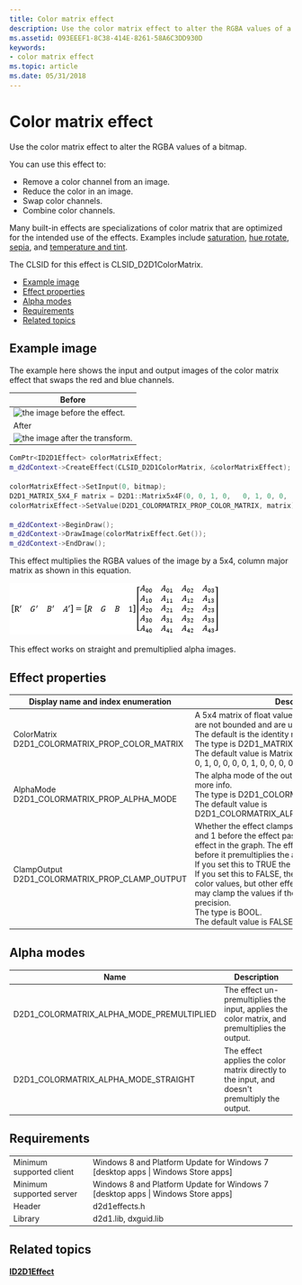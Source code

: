 ```yaml
---
title: Color matrix effect
description: Use the color matrix effect to alter the RGBA values of a bitmap.
ms.assetid: 093EEEF1-8C38-414E-8261-58A6C3DD930D
keywords:
- color matrix effect
ms.topic: article
ms.date: 05/31/2018
---
```


# Color matrix effect

Use the color matrix effect to alter the RGBA values of a bitmap.

You can use this effect to:

-   Remove a color channel from an image.
-   Reduce the color in an image.
-   Swap color channels.
-   Combine color channels.

Many built-in effects are specializations of color matrix that are optimized for the intended use of the effects. Examples include [saturation](saturation.md), [hue rotate](hue-rotate.md), [sepia](sepia-effect.md), and [temperature and tint](temperature-and-tint-effect.md).

The CLSID for this effect is CLSID\_D2D1ColorMatrix.

-   [Example image](#example-image)
-   [Effect properties](#effect-properties)
-   [Alpha modes](#alpha-modes)
-   [Requirements](#requirements)
-   [Related topics](#related-topics)

## Example image

The example here shows the input and output images of the color matrix effect that swaps the red and blue channels.



| Before                                                       |
|--------------------------------------------------------------|
| ![the image before the effect.](images/default-before.jpg)   |
| After                                                        |
| ![the image after the transform.](images/15-colormatrix.png) |



 


```C++
ComPtr<ID2D1Effect> colorMatrixEffect;
m_d2dContext->CreateEffect(CLSID_D2D1ColorMatrix, &colorMatrixEffect);

colorMatrixEffect->SetInput(0, bitmap);
D2D1_MATRIX_5X4_F matrix = D2D1::Matrix5x4F(0, 0, 1, 0,   0, 1, 0, 0,   1, 0, 0, 0,   0, 0, 0, 1,   0, 0, 0, 0);
colorMatrixEffect->SetValue(D2D1_COLORMATRIX_PROP_COLOR_MATRIX, matrix);

m_d2dContext->BeginDraw();
m_d2dContext->DrawImage(colorMatrixEffect.Get());
m_d2dContext->EndDraw();
```



This effect multiplies the RGBA values of the image by a 5x4, column major matrix as shown in this equation.

![an example matrix definition.](images/color-matrix-formula.png)

This effect works on straight and premultiplied alpha images.

## Effect properties



| Display name and index enumeration                                       | Description                                                                                                                                                                                                                                                                                                                                                                                                                                                                                                                       |
|--------------------------------------------------------------------------|-----------------------------------------------------------------------------------------------------------------------------------------------------------------------------------------------------------------------------------------------------------------------------------------------------------------------------------------------------------------------------------------------------------------------------------------------------------------------------------------------------------------------------------|
| ColorMatrix<br/> D2D1\_COLORMATRIX\_PROP\_COLOR\_MATRIX<br/> | A 5x4 matrix of float values. The elements in the matrix are not bounded and are unitless.<br/> The default is the identity matrix.<br/> The type is D2D1\_MATRIX\_5X4\_F.<br/> The default value is Matrix5x4F(1, 0, 0, 0, 0, 1, 0, 0, 0, 0, 1, 0, 0, 0, 0, 1, 0, 0, 0, 0). <br/>                                                                                                                                                                                                                        |
| AlphaMode<br/> D2D1\_COLORMATRIX\_PROP\_ALPHA\_MODE<br/>     | The alpha mode of the output. See [Alpha modes](#alpha-modes) for more info. <br/> The type is D2D1\_COLORMATRIX\_ALPHA\_MODE.<br/> The default value is D2D1\_COLORMATRIX\_ALPHA\_MODE\_PREMULTIPLIED.<br/>                                                                                                                                                                                                                                                                                                    |
| ClampOutput<br/> D2D1\_COLORMATRIX\_PROP\_CLAMP\_OUTPUT<br/> | Whether the effect clamps color values to between 0 and 1 before the effect passes the values to the next effect in the graph. The effect clamps the values before it premultiplies the alpha .<br/> If you set this to TRUE the effect will clamp the values. If you set this to FALSE, the effect will not clamp the color values, but other effects and the output surface may clamp the values if they are not of high enough precision.<br/> The type is BOOL.<br/> The default value is FALSE.<br/> |



 

## Alpha modes



| Name                                          | Description                                                                                               |
|-----------------------------------------------|-----------------------------------------------------------------------------------------------------------|
| D2D1\_COLORMATRIX\_ALPHA\_MODE\_PREMULTIPLIED | The effect un-premultiplies the input, applies the color matrix, and premultiplies the output.<br/> |
| D2D1\_COLORMATRIX\_ALPHA\_MODE\_STRAIGHT      | The effect applies the color matrix directly to the input, and doesn't premultiply the output.<br/> |



 

## Requirements



|                          |                                                                                    |
|--------------------------|------------------------------------------------------------------------------------|
| Minimum supported client | Windows 8 and Platform Update for Windows 7 \[desktop apps \| Windows Store apps\] |
| Minimum supported server | Windows 8 and Platform Update for Windows 7 \[desktop apps \| Windows Store apps\] |
| Header                   | d2d1effects.h                                                                      |
| Library                  | d2d1.lib, dxguid.lib                                                               |



 

## Related topics

<dl> <dt>

[**ID2D1Effect**](/windows/win32/api/d2d1_1/nn-d2d1_1-id2d1effect)
</dt> </dl>

 

